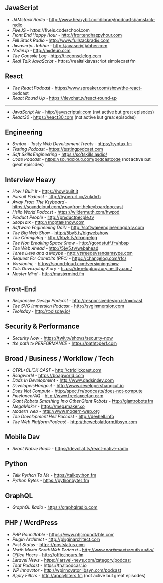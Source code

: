## JavaScript
- *JAMstack Radio* - http://www.heavybit.com/library/podcasts/jamstack-radio
- *FiveJS* - https://fivejs.codeschool.com
- *Front End Happy Hour* - http://frontendhappyhour.com
- *Full Stack Radio* - http://www.fullstackradio.com
- *Javascript Jabber* - http://javascriptjabber.com
- *NodeUp* - http://nodeup.com
- *The Console Log* - http://theconsolelog.com
- *Real Talk JavaScript* - https://realtalkjavascript.simplecast.fm

## React
- *The React Podcast* - https://www.spreaker.com/show/the-react-podcast
- *React Round Up* - https://devchat.tv/react-round-up

<hr>

- *JavaScript Air* - http://javascriptair.com (not active but great episodes)
- *React30* - https://react30.com (not active but great episodes)


## Engineering
- *Syntax - Tasty Web Development Treats* - https://syntax.fm
- *Testing Podcast* - https://testingpodcast.com
- *Soft Skills Engineering* - https://softskills.audio/
- *Code Podcast* - https://soundcloud.com/podcastcode (not active but great episodes)


## Interview Heavy
- *How I Built It* -  https://howibuilt.it
- *Pursuit Podcast* - http://hyperurl.co/zukdmh
- *Away From The Keyboard* - https://soundcloud.com/awayfromthekeyboardpodcast
- *Hello World Podcast* - https://wildermuth.com/hwpod
- *Product People* - http://productpeople.tv
- *ShopTalk* - http://shoptalkshow.com
- *Software Engineering Daily* - http://softwareengineeringdaily.com
- *The Big Web Show* - http://5by5.tv/bigwebshow
- *The Changelog* - http://5by5.tv/changelog
- *The Non Breaking Space Show* - http://goodstuff.fm/nbsp
- *The Web Ahead* - http://5by5.tv/webahead
- *Three Devs and a Maybe* - http://threedevsandamaybe.com
- *Request For Commits (RFC)* - https://changelog.com/rfc/ 
- *Versioning* - https://soundcloud.com/versioningshow
- *This Developing Story* - https://developingstory.netlify.com/
- *Master Mind* - http://mastermind.fm


## Front-End
- *Responsive Design Podcast* - http://responsivedesign.is/podcast
- *The SVG Immersion Podcast* - http://svgimmersion.com
- *Toolsday* - http://toolsday.io/


## Security & Performance
- *Security Now* - https://twit.tv/shows/security-now
- *the path to PERFORMANCE* - https://pathtoperf.com


## Broad / Business / Workflow / Tech
- *CTRL+CLICK CAST* - http://ctrlclickcast.com
- *Boagworld* - https://boagworld.com
- *Dads In Development* - http://www.dadsindev.com
- *DevelopersHangout* - http://www.developershangout.io
- *Does Not Compute* - http://spec.fm/podcasts/does-not-compute
- *FreelanceFAQ* - http://www.freelancefaq.com
- *Giant Robots Smashing Into Other Giant Robots* - http://giantrobots.fm
- *MegaMaker* - https://megamaker.co
- *Modern Web* - http://www.modern-web.org
- *The Development Hell Podcast* - http://devhell.info
- *The Web Platform Podcast* - http://thewebplatform.libsyn.com

## Mobile Dev
- *React Native Radio* - https://devchat.tv/react-native-radio

## Python
- *Talk Python To Me* - https://talkpython.fm
- *Python Bytes* - https://pythonbytes.fm

## GraphQL
- *GraphQL Radio* - https://graphqlradio.com


## PHP / WordPress

- *PHP Roundtable* - https://www.phproundtable.com
- *Plugin Architect* - http://pluginarchitect.com
- *Post Status* - https://poststatus.com
- *North Meets South Web Podcast* - http://www.northmeetssouth.audio/
- *Office Hours* - http://officehours.fm
- *Laravel News* - https://laravel-news.com/category/podcast
- *That Podcast* - https://thatpodcast.io
- *WP Innovator* - http://wpinnovator.libsyn.com/podcast
- *Apply Filters* - http://applyfilters.fm  (not active but great episodes)
